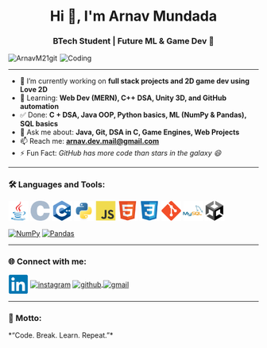 

<h1 align="center">Hi 👋, I'm Arnav Mundada</h1>
<h3 align="center">BTech Student | Future ML & Game Dev 🚀</h3>

<img align="right" alt="Coding" width="400" src="https://cdn.dribbble.com/users/1162077/screenshots/3848914/programmer.gif" />

<p align="left">
  <img src="https://komarev.com/ghpvc/?username=ArnavM21git&label=Profile%20views&color=0e75b6&style=flat" alt="ArnavM21git" />
</p>

---

- 🔭 I’m currently working on **full stack projects and 2D game dev using Love 2D**
- 🌱 Learning: **Web Dev (MERN), C++ DSA, Unity 3D, and GitHub automation**
- ✅ Done: **C + DSA, Java OOP, Python basics, ML (NumPy & Pandas), SQL basics**
- 💬 Ask me about: **Java, Git, DSA in C, Game Engines, Web Projects**
- 📫 Reach me: **arnav.dev.mail@gmail.com**
- ⚡ Fun Fact: *GitHub has more code than stars in the galaxy 😄*

---



<h3 align="left">🛠️ Languages and Tools:</h3>
<p align="left">
  <a href="#"><img src="https://raw.githubusercontent.com/devicons/devicon/master/icons/java/java-original.svg" alt="Java" width="40" height="40"/></a>
  <a href="#"><img src="https://raw.githubusercontent.com/devicons/devicon/master/icons/c/c-original.svg" alt="C" width="40" height="40"/></a>
  <a href="#"><img src="https://raw.githubusercontent.com/devicons/devicon/master/icons/cplusplus/cplusplus-original.svg" alt="C++" width="40" height="40"/></a>
  <a href="#"><img src="https://raw.githubusercontent.com/devicons/devicon/master/icons/python/python-original.svg" alt="Python" width="40" height="40"/></a>
  <a href="#"><img src="https://raw.githubusercontent.com/devicons/devicon/master/icons/javascript/javascript-original.svg" alt="JavaScript" width="40" height="40"/></a>
  <a href="#"><img src="https://raw.githubusercontent.com/devicons/devicon/master/icons/html5/html5-original.svg" alt="HTML5" width="40" height="40"/></a>
  <a href="#"><img src="https://raw.githubusercontent.com/devicons/devicon/master/icons/css3/css3-original.svg" alt="CSS3" width="40" height="40"/></a>
  <a href="#"><img src="https://raw.githubusercontent.com/devicons/devicon/master/icons/git/git-original.svg" alt="Git" width="40" height="40"/></a>
  <a href="#"><img src="https://raw.githubusercontent.com/devicons/devicon/master/icons/mysql/mysql-original-wordmark.svg" alt="MySQL" width="40" height="40"/></a>
  
 <a href="https://unity.com/" target="_blank">
  <img src="https://raw.githubusercontent.com/devicons/devicon/master/icons/unity/unity-original.svg" alt="Unity" width="40" height="40"/>
</a>

  <a href="#"><img src="https://numpy.org/images/logo.svg" alt="NumPy" width="40" height="40"/></a>
  <a href="#"><img src="https://pandas.pydata.org/static/img/pandas_mark.svg" alt="Pandas" width="40" height="40"/></a>
</p>

---
<h3 align="left">🌐 Connect with me:</h3>
<p align="left">
<a href="https://www.linkedin.com/in/arnav-mundada-5698b1328" target="blank"><img align="center" src="https://raw.githubusercontent.com/devicons/devicon/master/icons/linkedin/linkedin-original.svg" alt="linkedin" height="40" width="40" /></a>
<a href="https://instagram.com/arnav_m21" target="blank"><img align="center" src="https://raw.githubusercontent.com/rahuldkjain/github-profile-readme-generator/master/src/images/icons/Social/instagram.svg" alt="instagram" height="40" width="40" /></a>
<a href="https://github.com/ArnavM21git" target="blank">
  <img align="center" src="https://raw.githubusercontent.com/rahuldkjain/github-profile-readme-generator/master/src/images/icons/Social/github.svg" alt="github" height="40" width="40" />
</a>
<a href="mailto:arnav.dev.mail@gmail.com"><img align="center" src="https://upload.wikimedia.org/wikipedia/commons/4/4e/Gmail_Icon.png" alt="gmail" height="40" width="40" /></a>
</p>

---



<h3 align="left">🎯 Motto:</h3>
*“Code. Break. Learn. Repeat.”*

